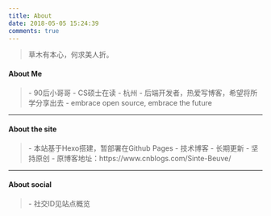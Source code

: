 ```yaml
---
title: About
date: 2018-05-05 15:24:39
comments: true
---
```


<blockquote class="blockquote-center">
草木有本心，何求美人折。
</blockquote> 

#### About Me

<blockquote class="blockquote-center">
- 90后小哥哥
- CS硕士在读 - 杭州
- 后端开发者，热爱写博客，希望将所学分享出去
- embrace open source, embrace the future
</blockquote> 

----

#### About the site

<blockquote class="blockquote-center">
- 本站基于Hexo搭建，暂部署在Github Pages
- 技术博客 - 长期更新 - 坚持原创
- 原博客地址：https://www.cnblogs.com/Sinte-Beuve/
</blockquote> 

----

#### About social

<blockquote class="blockquote-center">
- 社交ID见站点概览
</blockquote> 
